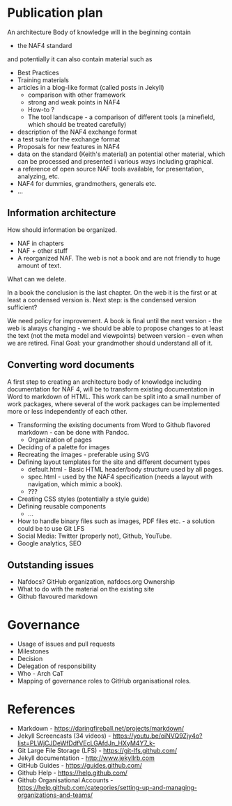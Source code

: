 # Publication plan

An architecture Body of knowledge will in the beginning contain

  * the NAF4 standard

and potentially it can also contain material such as

* Best Practices
* Training materials
* articles in a blog-like format (called posts in Jekyll)
   * comparison with other framework
   * strong and weak points in NAF4
   * How-to ?
   * The tool landscape - a comparison of different tools (a minefield, which should be treated carefully)
* description of the NAF4 exchange format
* a test suite for the exchange format
* Proposals for new features in NAF4
* data on the standard (Keith's material) an potential other material, which can be processed and presented i various ways including graphical.
* a reference of open source NAF tools available, for presentation, analyzing, etc.
* NAF4 for dummies, grandmothers, generals etc.
* ...

##  Information  architecture

How should information be organized.
* NAF in chapters
* NAF + other stuff
* A reorganized NAF. The web is not a book and are not friendly to huge amount of text.

What can we delete.

In a book the conclusion is the last chapter. On the web it is the first or at
least a condensed version is. Next step: is the condensed version sufficient?

We need policy for improvement. A book is final until the next version - the web
is always changing - we should be able to propose changes to at least the text
(not the meta model and viewpoints) between version - even when we are retired.
Final Goal: your grandmother should understand all of it.


## Converting word documents

A first step to creating an architecture body of knowledge including
documentation for NAF 4, will be to transform existing documentation in Word to
markdown of HTML. This work can be split into a small number of work packages,
where several of the work packages can be implemented more or less independently
of each other.

* Transforming the existing documents from Word to Github flavored markdown - can be done with Pandoc.
   * Organization of pages
* Deciding of a palette for images
* Recreating the images - preferable using SVG
* Defining layout templates for the site and different document types
   * default.html - Basic HTML header/body structure used by all pages.
   * spec.html - used by the NAF4 specification (needs a layout with
      navigation, which mimic a book).
   * ???
* Creating CSS styles (potentially a style guide)
* Defining reusable components
   * ...
* How to handle binary files such as images, PDF files etc. - a solution could be to use Git LFS
* Social Media: Twitter (properly not), Github, YouTube.
* Google analytics, SEO

## Outstanding issues

* Nafdocs? GitHub organization, nafdocs.org Ownership
* What to do with the material on the existing site
* Github flavoured markdown

# Governance

* Usage of issues and pull requests
* Milestones
* Decision
* Delegation of responsibility
* Who - Arch CaT
* Mapping of governance roles to GitHub organisational roles.




# References

* Markdown - https://daringfireball.net/projects/markdown/
* Jekyll Screencasts (34 videos) -  https://youtu.be/oiNVQ9Zjy4o?list=PLWjCJDeWfDdfVEcLGAfdJn_HXyM4Y7_k-
* Git Large File Storage (LFS) - https://git-lfs.github.com/
* Jekyll documentation - http://www.jekyllrb.com
* GitHub Guides - https://guides.github.com/
* Github Help - https://help.github.com/
* Github Organisational Accounts -https://help.github.com/categories/setting-up-and-managing-organizations-and-teams/
